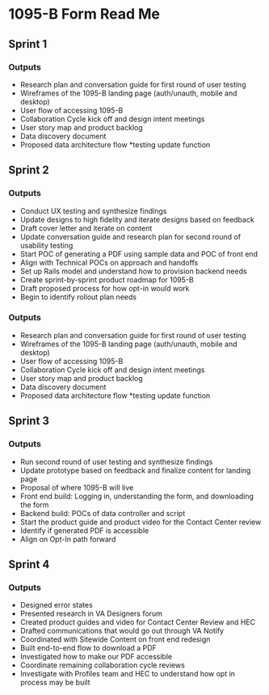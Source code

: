# 1095-B Form Read Me

## Sprint 1

### Outputs
* Research plan and conversation guide for first round of user testing
* Wireframes of the 1095-B landing page (auth/unauth, mobile and desktop)
* User flow of accessing 1095-B
* Collaboration Cycle kick off and design intent meetings
* User story map and product backlog
* Data discovery document
* Proposed data architecture flow
*testing update function

## Sprint 2

### Outputs
* Conduct UX testing and synthesize findings 
* Update designs to high fidelity and iterate designs based on feedback 
* Draft cover letter and iterate on content
* Update conversation guide and research plan for second round of usability testing 
* Start POC of generating a PDF using sample data and POC of front end
* Align with Technical POCs on approach and handoffs
* Set up Rails model and understand how to provision backend needs
* Create sprint-by-sprint product roadmap for 1095-B
* Draft proposed process for how opt-in would work 
* Begin to identify rollout plan needs




### Outputs
* Research plan and conversation guide for first round of user testing
* Wireframes of the 1095-B landing page (auth/unauth, mobile and desktop)
* User flow of accessing 1095-B
* Collaboration Cycle kick off and design intent meetings
* User story map and product backlog
* Data discovery document
* Proposed data architecture flow
*testing update function

## Sprint 3

### Outputs
* Run  second  round  of user testing  and synthesize  findings 
* Update prototype  based on feedback and  finalize  content  for  landing  page
* Proposal  of where 1095-B will  live
* Front  end build:  Logging  in,  understanding   the form,  and downloading   the form 
* Backend build:  POCs of data controller  and script
* Start the product  guide  and product  video  for the Contact  Center review
* Identify  if  generated PDF is accessible
* Align  on  Opt-In  path forward

## Sprint 4

### Outputs
* Designed error states
* Presented research in VA Designers forum
* Created product guides and video for Contact Center Review and HEC 
* Drafted communications that would go out through VA Notify 
* Coordinated with Sitewide Content on front end redesign
* Built end-to-end flow to download a PDF
* Investigated how to make our PDF accessible 
* Coordinate remaining collaboration cycle reviews 
* Investigate with Profiles team and HEC to understand how opt in process may be built
